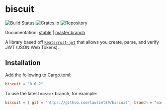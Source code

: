 # biscuit

[![Build Status](https://travis-ci.org/lawliet89/biscuit.svg)](https://travis-ci.org/lawliet89/biscuit)
[![Crates.io](https://img.shields.io/crates/v/biscuit.svg)](https://crates.io/crates/biscuit)
[![Repository](https://img.shields.io/github/tag/lawliet89/biscuit.svg)](https://github.com/lawliet89/biscuit)

Documentation:  [stable](https://docs.rs/biscuit/) | [master branch](https://lawliet89.github.io/biscuit)

A library based off [`Keats/rust-jwt`](https://github.com/Keats/rust-jwt) that allows you create, parse, and
verify JWT (JSON Web Tokens).

## Installation

Add the following to Cargo.toml:

```toml
biscuit = "0.0.2"
```

To use the latest `master` branch, for example:

```toml
biscuit = { git = "https://github.com/lawliet89/biscuit", branch = "master" }
```
